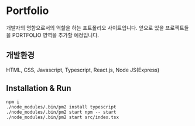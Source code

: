 # Portfolio
개발자의 명함으로서의 역할을 하는 포트폴리오 사이트입니다. 앞으로 있을 프로젝트들을 PORTFOLIO 영역을 추가할 예정입니다.

## 개발환경
HTML, CSS, Javascript, Typescript, React.js, Node JS(Express)

## Installation & Run
    npm i
    ./node_modules/.bin/pm2 install typescript
    ./node_modules/.bin/pm2 start npm -- start
    ./node_modules/.bin/pm2 start src/index.tsx
